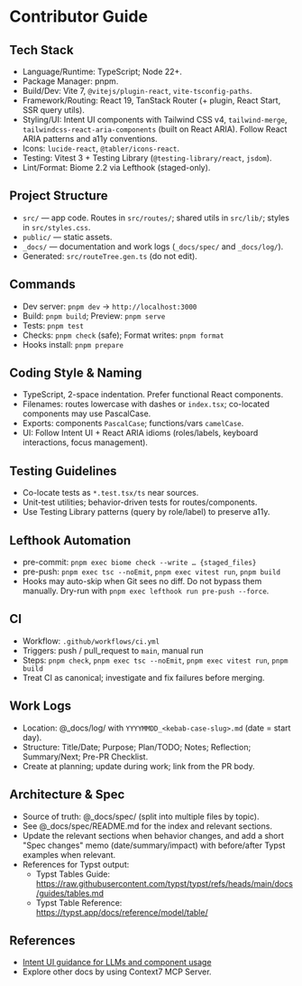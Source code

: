 # Contributor Guide

## Tech Stack

- Language/Runtime: TypeScript; Node 22+.
- Package Manager: pnpm.
- Build/Dev: Vite 7, `@vitejs/plugin-react`, `vite-tsconfig-paths`.
- Framework/Routing: React 19, TanStack Router (+ plugin, React Start, SSR query utils).
- Styling/UI: Intent UI components with Tailwind CSS v4, `tailwind-merge`, `tailwindcss-react-aria-components` (built on React ARIA). Follow React ARIA patterns and a11y conventions.
- Icons: `lucide-react`, `@tabler/icons-react`.
- Testing: Vitest 3 + Testing Library (`@testing-library/react`, `jsdom`).
- Lint/Format: Biome 2.2 via Lefthook (staged-only).

## Project Structure

- `src/` — app code. Routes in `src/routes/`; shared utils in `src/lib/`; styles in `src/styles.css`.
- `public/` — static assets.
- `_docs/` — documentation and work logs (`_docs/spec/` and `_docs/log/`).
- Generated: `src/routeTree.gen.ts` (do not edit).

## Commands

- Dev server: `pnpm dev` → `http://localhost:3000`
- Build: `pnpm build`; Preview: `pnpm serve`
- Tests: `pnpm test`
- Checks: `pnpm check` (safe); Format writes: `pnpm format`
- Hooks install: `pnpm prepare`

## Coding Style & Naming

- TypeScript, 2-space indentation. Prefer functional React components.
- Filenames: routes lowercase with dashes or `index.tsx`; co-located components may use PascalCase.
- Exports: components `PascalCase`; functions/vars `camelCase`.
- UI: Follow Intent UI + React ARIA idioms (roles/labels, keyboard interactions, focus management).

## Testing Guidelines

- Co-locate tests as `*.test.tsx/ts` near sources.
- Unit-test utilities; behavior-driven tests for routes/components.
- Use Testing Library patterns (query by role/label) to preserve a11y.

## Lefthook Automation

- pre-commit: `pnpm exec biome check --write … {staged_files}`
- pre-push: `pnpm exec tsc --noEmit`, `pnpm exec vitest run`, `pnpm build`
- Hooks may auto-skip when Git sees no diff. Do not bypass them manually. Dry-run with `pnpm exec lefthook run pre-push --force`.

## CI

- Workflow: `.github/workflows/ci.yml`
- Triggers: push / pull_request to `main`, manual run
- Steps: `pnpm check`, `pnpm exec tsc --noEmit`, `pnpm exec vitest run`, `pnpm build`
- Treat CI as canonical; investigate and fix failures before merging.

## Work Logs

- Location: @_docs/log/ with `YYYYMMDD_<kebab-case-slug>.md` (date = start day).
- Structure: Title/Date; Purpose; Plan/TODO; Notes; Reflection; Summary/Next; Pre-PR Checklist.
- Create at planning; update during work; link from the PR body.

## Architecture & Spec

- Source of truth: @_docs/spec/ (split into multiple files by topic).
- See @_docs/spec/README.md for the index and relevant sections.
- Update the relevant sections when behavior changes, and add a short "Spec changes" memo (date/summary/impact) with before/after Typst examples when relevant.
- References for Typst output:
  - Typst Tables Guide: <https://raw.githubusercontent.com/typst/typst/refs/heads/main/docs/guides/tables.md>
  - Typst Table Reference: <https://typst.app/docs/reference/model/table/>

## References

- [Intent UI guidance for LLMs and component usage](https://intentui.com/llms.txt)
- Explore other docs by using Context7 MCP Server.
